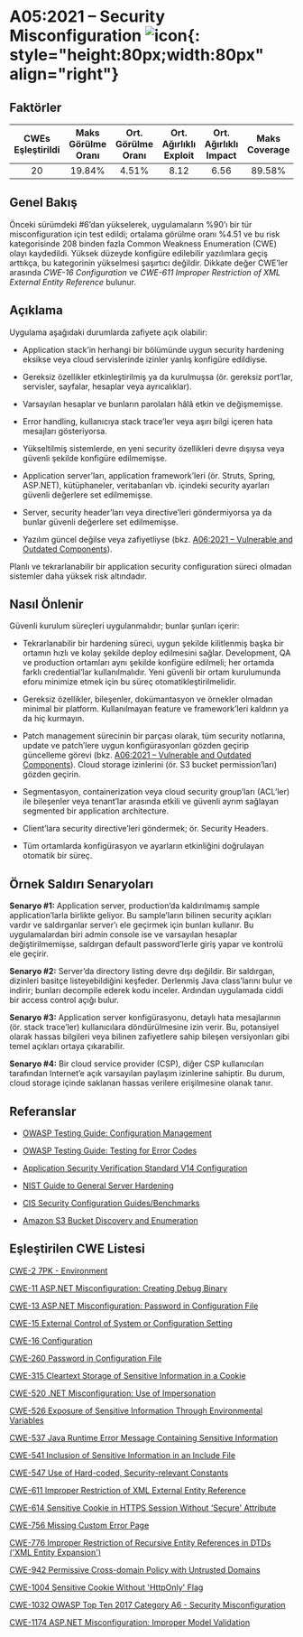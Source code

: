 # A05:2021 – Security Misconfiguration    ![icon](assets/TOP_10_Icons_Final_Security_Misconfiguration.png){: style="height:80px;width:80px" align="right"}

## Faktörler

| CWEs Eşleştirildi | Maks Görülme Oranı | Ort. Görülme Oranı | Ort. Ağırlıklı Exploit | Ort. Ağırlıklı Impact | Maks Coverage | Ort. Coverage | Toplam Olay | Toplam CVE |
| :---------------: | :----------------: | :----------------: | :--------------------: | :-------------------: | :-----------: | :-----------: | :---------: | :--------: |
|         20        |       19.84%       |        4.51%       |          8.12          |          6.56         |     89.58%    |     44.84%    |   208,387   |     789    |

## Genel Bakış

Önceki sürümdeki #6’dan yükselerek, uygulamaların %90’ı bir tür misconfiguration için test edildi; ortalama görülme oranı %4.51 ve bu risk kategorisinde 208 binden fazla Common Weakness Enumeration (CWE) olayı kaydedildi. Yüksek düzeyde konfigüre edilebilir yazılımlara geçiş arttıkça, bu kategorinin yükselmesi şaşırtıcı değildir. Dikkate değer CWE’ler arasında *CWE-16 Configuration* ve *CWE-611 Improper Restriction of XML External Entity Reference* bulunur.

## Açıklama

Uygulama aşağıdaki durumlarda zafiyete açık olabilir:

* Application stack’in herhangi bir bölümünde uygun security hardening eksikse veya cloud servislerinde izinler yanlış konfigüre edildiyse.

* Gereksiz özellikler etkinleştirilmiş ya da kurulmuşsa (ör. gereksiz port’lar, servisler, sayfalar, hesaplar veya ayrıcalıklar).

* Varsayılan hesaplar ve bunların parolaları hâlâ etkin ve değişmemişse.

* Error handling, kullanıcıya stack trace’ler veya aşırı bilgi içeren hata mesajları gösteriyorsa.

* Yükseltilmiş sistemlerde, en yeni security özellikleri devre dışıysa veya güvenli şekilde konfigüre edilmemişse.

* Application server’ları, application framework’leri (ör. Struts, Spring, ASP.NET), kütüphaneler, veritabanları vb. içindeki security ayarları güvenli değerlere set edilmemişse.

* Server, security header’ları veya directive’leri göndermiyorsa ya da bunlar güvenli değerlere set edilmemişse.

* Yazılım güncel değilse veya zafiyetliyse (bkz. [A06:2021 – Vulnerable and Outdated Components](A06_2021-Vulnerable_and_Outdated_Components.md)).

Planlı ve tekrarlanabilir bir application security configuration süreci olmadan sistemler daha yüksek risk altındadır.

## Nasıl Önlenir

Güvenli kurulum süreçleri uygulanmalıdır; bunlar şunları içerir:

* Tekrarlanabilir bir hardening süreci, uygun şekilde kilitlenmiş başka bir ortamın hızlı ve kolay şekilde deploy edilmesini sağlar. Development, QA ve production ortamları aynı şekilde konfigüre edilmeli; her ortamda farklı credential’lar kullanılmalıdır. Yeni güvenli bir ortam kurulumunda eforu minimize etmek için bu süreç otomatikleştirilmelidir.

* Gereksiz özellikler, bileşenler, dokümantasyon ve örnekler olmadan minimal bir platform. Kullanılmayan feature ve framework’leri kaldırın ya da hiç kurmayın.

* Patch management sürecinin bir parçası olarak, tüm security notlarına, update ve patch’lere uygun konfigürasyonları gözden geçirip güncelleme görevi (bkz. [A06:2021 – Vulnerable and Outdated Components](A06_2021-Vulnerable_and_Outdated_Components.md)). Cloud storage izinlerini (ör. S3 bucket permission’ları) gözden geçirin.

* Segmentasyon, containerization veya cloud security group’ları (ACL’ler) ile bileşenler veya tenant’lar arasında etkili ve güvenli ayrım sağlayan segmented bir application architecture.

* Client’lara security directive’leri göndermek; ör. Security Headers.

* Tüm ortamlarda konfigürasyon ve ayarların etkinliğini doğrulayan otomatik bir süreç.

## Örnek Saldırı Senaryoları

**Senaryo #1:** Application server, production’da kaldırılmamış sample application’larla birlikte geliyor. Bu sample’ların bilinen security açıkları vardır ve saldırganlar server’ı ele geçirmek için bunları kullanır. Bu uygulamalardan biri admin console ise ve varsayılan hesaplar değiştirilmemişse, saldırgan default password’lerle giriş yapar ve kontrolü ele geçirir.

**Senaryo #2:** Server’da directory listing devre dışı değildir. Bir saldırgan, dizinleri basitçe listeyebildiğini keşfeder. Derlenmiş Java class’larını bulur ve indirir; bunları decompile ederek kodu inceler. Ardından uygulamada ciddi bir access control açığı bulur.

**Senaryo #3:** Application server konfigürasyonu, detaylı hata mesajlarının (ör. stack trace’ler) kullanıcılara döndürülmesine izin verir. Bu, potansiyel olarak hassas bilgileri veya bilinen zafiyetlere sahip bileşen versiyonları gibi temel açıkları ortaya çıkarabilir.

**Senaryo #4:** Bir cloud service provider (CSP), diğer CSP kullanıcıları tarafından Internet’e açık varsayılan paylaşım izinlerine sahiptir. Bu durum, cloud storage içinde saklanan hassas verilere erişilmesine olanak tanır.


## Referanslar

-   [OWASP Testing Guide: Configuration
    Management](https://owasp.org/www-project-web-security-testing-guide/latest/4-Web_Application_Security_Testing/02-Configuration_and_Deployment_Management_Testing/README)

-   [OWASP Testing Guide: Testing for Error Codes](https://owasp.org/www-project-web-security-testing-guide/stable/4-Web_Application_Security_Testing/08-Testing_for_Error_Handling/01-Testing_For_Improper_Error_Handling)

-   [Application Security Verification Standard V14 Configuration](https://github.com/OWASP/ASVS/blob/master/4.0/en/0x22-V14-Config.md)

-   [NIST Guide to General Server
    Hardening](https://csrc.nist.gov/publications/detail/sp/800-123/final)

-   [CIS Security Configuration
    Guides/Benchmarks](https://www.cisecurity.org/cis-benchmarks/)

-   [Amazon S3 Bucket Discovery and
    Enumeration](https://blog.websecurify.com/2017/10/aws-s3-bucket-discovery.html)

## Eşleştirilen CWE Listesi

[CWE-2 7PK - Environment](https://cwe.mitre.org/data/definitions/2.html)

[CWE-11 ASP.NET Misconfiguration: Creating Debug Binary](https://cwe.mitre.org/data/definitions/11.html)

[CWE-13 ASP.NET Misconfiguration: Password in Configuration File](https://cwe.mitre.org/data/definitions/13.html)

[CWE-15 External Control of System or Configuration Setting](https://cwe.mitre.org/data/definitions/15.html)

[CWE-16 Configuration](https://cwe.mitre.org/data/definitions/16.html)

[CWE-260 Password in Configuration File](https://cwe.mitre.org/data/definitions/260.html)

[CWE-315 Cleartext Storage of Sensitive Information in a Cookie](https://cwe.mitre.org/data/definitions/315.html)

[CWE-520 .NET Misconfiguration: Use of Impersonation](https://cwe.mitre.org/data/definitions/520.html)

[CWE-526 Exposure of Sensitive Information Through Environmental Variables](https://cwe.mitre.org/data/definitions/526.html)

[CWE-537 Java Runtime Error Message Containing Sensitive Information](https://cwe.mitre.org/data/definitions/537.html)

[CWE-541 Inclusion of Sensitive Information in an Include File](https://cwe.mitre.org/data/definitions/541.html)

[CWE-547 Use of Hard-coded, Security-relevant Constants](https://cwe.mitre.org/data/definitions/547.html)

[CWE-611 Improper Restriction of XML External Entity Reference](https://cwe.mitre.org/data/definitions/611.html)

[CWE-614 Sensitive Cookie in HTTPS Session Without 'Secure' Attribute](https://cwe.mitre.org/data/definitions/614.html)

[CWE-756 Missing Custom Error Page](https://cwe.mitre.org/data/definitions/756.html)

[CWE-776 Improper Restriction of Recursive Entity References in DTDs ('XML Entity Expansion')](https://cwe.mitre.org/data/definitions/776.html)

[CWE-942 Permissive Cross-domain Policy with Untrusted Domains](https://cwe.mitre.org/data/definitions/942.html)

[CWE-1004 Sensitive Cookie Without 'HttpOnly' Flag](https://cwe.mitre.org/data/definitions/1004.html)

[CWE-1032 OWASP Top Ten 2017 Category A6 - Security Misconfiguration](https://cwe.mitre.org/data/definitions/1032.html)

[CWE-1174 ASP.NET Misconfiguration: Improper Model Validation](https://cwe.mitre.org/data/definitions/1174.html)
